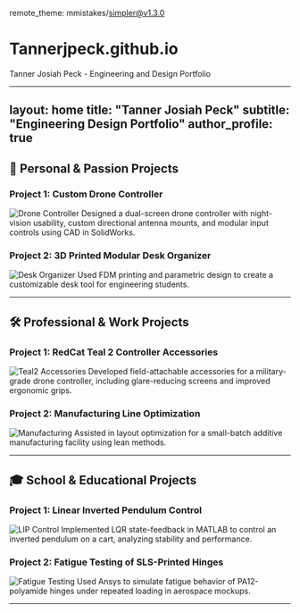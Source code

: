 remote_theme: mmistakes/simpler@v1.3.0 
# Tannerjpeck.github.io
Tanner Josiah Peck - Engineering and Design Portfolio

---
layout: home
title: "Tanner Josiah Peck"
subtitle: "Engineering Design Portfolio"
author_profile: true
---

## 🚀 Personal & Passion Projects

### Project 1: Custom Drone Controller
![Drone Controller](/images/drone-controller.jpg)
Designed a dual-screen drone controller with night-vision usability, custom directional antenna mounts, and modular input controls using CAD in SolidWorks.

### Project 2: 3D Printed Modular Desk Organizer
![Desk Organizer](/images/desk-organizer.jpg)
Used FDM printing and parametric design to create a customizable desk tool for engineering students.

---

## 🛠️ Professional & Work Projects

### Project 1: RedCat Teal 2 Controller Accessories
![Teal2 Accessories](/images/teal2-accessories.jpg)
Developed field-attachable accessories for a military-grade drone controller, including glare-reducing screens and improved ergonomic grips.

### Project 2: Manufacturing Line Optimization
![Manufacturing](/images/manufacturing.jpg)
Assisted in layout optimization for a small-batch additive manufacturing facility using lean methods.

---

## 🎓 School & Educational Projects

### Project 1: Linear Inverted Pendulum Control
![LIP Control](/images/lip.jpg)
Implemented LQR state-feedback in MATLAB to control an inverted pendulum on a cart, analyzing stability and performance.

### Project 2: Fatigue Testing of SLS-Printed Hinges
![Fatigue Testing](/images/fatigue.jpg)
Used Ansys to simulate fatigue behavior of PA12-polyamide hinges under repeated loading in aerospace mockups.

---
